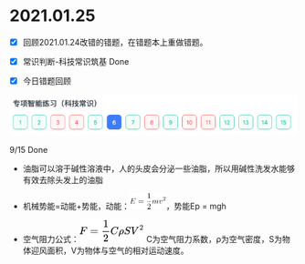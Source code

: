 # 2021.01.25
- [x] 回顾2021.01.24改错的错题，在错题本上重做错题。

- [x] 常识判断-科技常识筑基 Done

- [x] 今日错题回顾

![img.png](image/2021_01_24_img_科技常识筑基_5.png)

9/15 Done

- 油脂可以溶于碱性溶液中，人的头皮会分泌一些油脂，所以用碱性洗发水能够有效去除头发上的油脂

- 机械势能=动能+势能，动能：![img.png](image/动能公式.png)，势能Ep = mgh

- 空气阻力公式：![img.png](image/空气阻力公式.png) C为空气阻力系数，ρ为空气密度，S为物体迎风面积，V为物体与空气的相对运动速度。
